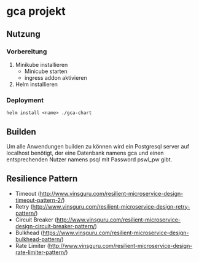 # gca projekt
## Nutzung
### Vorbereitung
1. Minikube installieren
   - Minicube starten
   - ingress addon aktivieren
2. Helm installieren

### Deployment
```
helm install <name> ./gca-chart
```


## Builden
Um alle Anwendungen builden zu können wird ein Postgresql server auf localhost benötigt, der eine Datenbank namens gca und einen entsprechenden Nutzer namens psql mit Password pswl_pw gibt.

## Resilience Pattern
 - Timeout (http://www.vinsguru.com/resilient-microservice-design-timeout-pattern-2/) 
 - Retry (http://www.vinsguru.com/resilient-microservice-design-retry-pattern/) 
 - Circuit Breaker (http://www.vinsguru.com/resilient-microservice-design-circuit-breaker-pattern/) 
 - Bulkhead (https://www.vinsguru.com/resilient-microservice-design-bulkhead-pattern/) 
 - Rate Limiter (http://www.vinsguru.com/resilient-microservice-design-rate-limiter-pattern/) 
